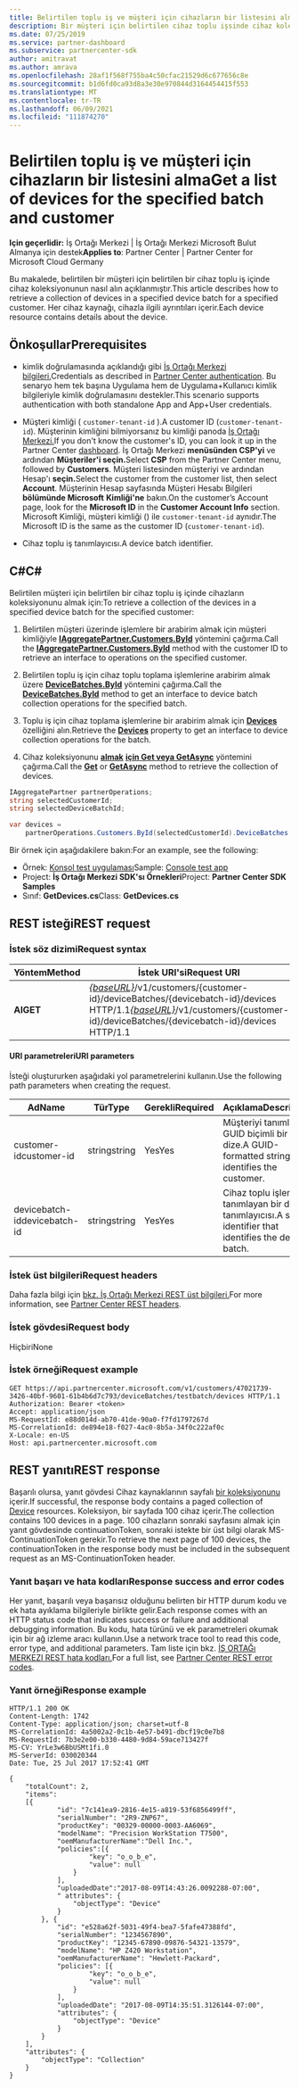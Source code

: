 ```yaml
---
title: Belirtilen toplu iş ve müşteri için cihazların bir listesini alma
description: Bir müşteri için belirtilen cihaz toplu işsinde cihaz koleksiyonunu ve cihaz ayrıntılarını alma.
ms.date: 07/25/2019
ms.service: partner-dashboard
ms.subservice: partnercenter-sdk
author: amitravat
ms.author: amrava
ms.openlocfilehash: 28af1f568f755ba4c50cfac21529d6c677656c8e
ms.sourcegitcommit: b1d6fd0ca93d8a3e30e970844d3164454415f553
ms.translationtype: MT
ms.contentlocale: tr-TR
ms.lasthandoff: 06/09/2021
ms.locfileid: "111874270"
---
```

# <a name="get-a-list-of-devices-for-the-specified-batch-and-customer"></a><span data-ttu-id="814e9-103">Belirtilen toplu iş ve müşteri için cihazların bir listesini alma</span><span class="sxs-lookup"><span data-stu-id="814e9-103">Get a list of devices for the specified batch and customer</span></span>

<span data-ttu-id="814e9-104">**Için geçerlidir:** İş Ortağı Merkezi | İş Ortağı Merkezi Microsoft Bulut Almanya için destek</span><span class="sxs-lookup"><span data-stu-id="814e9-104">**Applies to**: Partner Center | Partner Center for Microsoft Cloud Germany</span></span>

<span data-ttu-id="814e9-105">Bu makalede, belirtilen bir müşteri için belirtilen bir cihaz toplu iş içinde cihaz koleksiyonunun nasıl alın açıklanmıştır.</span><span class="sxs-lookup"><span data-stu-id="814e9-105">This article describes how to retrieve a collection of devices in a specified device batch for a specified customer.</span></span> <span data-ttu-id="814e9-106">Her cihaz kaynağı, cihazla ilgili ayrıntıları içerir.</span><span class="sxs-lookup"><span data-stu-id="814e9-106">Each device resource contains details about the device.</span></span>

## <a name="prerequisites"></a><span data-ttu-id="814e9-107">Önkoşullar</span><span class="sxs-lookup"><span data-stu-id="814e9-107">Prerequisites</span></span>

- <span data-ttu-id="814e9-108">kimlik doğrulamasında açıklandığı gibi [İş Ortağı Merkezi bilgileri.](partner-center-authentication.md)</span><span class="sxs-lookup"><span data-stu-id="814e9-108">Credentials as described in [Partner Center authentication](partner-center-authentication.md).</span></span> <span data-ttu-id="814e9-109">Bu senaryo hem tek başına Uygulama hem de Uygulama+Kullanıcı kimlik bilgileriyle kimlik doğrulamasını destekler.</span><span class="sxs-lookup"><span data-stu-id="814e9-109">This scenario supports authentication with both standalone App and App+User credentials.</span></span>

- <span data-ttu-id="814e9-110">Müşteri kimliği ( `customer-tenant-id` ).</span><span class="sxs-lookup"><span data-stu-id="814e9-110">A customer ID (`customer-tenant-id`).</span></span> <span data-ttu-id="814e9-111">Müşterinin kimliğini bilmiyorsanız bu kimliği panoda [İş Ortağı Merkezi.](https://partner.microsoft.com/dashboard)</span><span class="sxs-lookup"><span data-stu-id="814e9-111">If you don't know the customer's ID, you can look it up in the Partner Center [dashboard](https://partner.microsoft.com/dashboard).</span></span> <span data-ttu-id="814e9-112">İş Ortağı Merkezi **menüsünden CSP'yi** ve ardından **Müşteriler'i seçin.**</span><span class="sxs-lookup"><span data-stu-id="814e9-112">Select **CSP** from the Partner Center menu, followed by **Customers**.</span></span> <span data-ttu-id="814e9-113">Müşteri listesinden müşteriyi ve ardından Hesap'ı **seçin.**</span><span class="sxs-lookup"><span data-stu-id="814e9-113">Select the customer from the customer list, then select **Account**.</span></span> <span data-ttu-id="814e9-114">Müşterinin Hesap sayfasında Müşteri Hesabı Bilgileri **bölümünde Microsoft** **Kimliği'ne** bakın.</span><span class="sxs-lookup"><span data-stu-id="814e9-114">On the customer’s Account page, look for the **Microsoft ID** in the **Customer Account Info** section.</span></span> <span data-ttu-id="814e9-115">Microsoft Kimliği, müşteri kimliği () ile `customer-tenant-id` aynıdır.</span><span class="sxs-lookup"><span data-stu-id="814e9-115">The Microsoft ID is the same as the customer ID  (`customer-tenant-id`).</span></span>

- <span data-ttu-id="814e9-116">Cihaz toplu iş tanımlayıcısı.</span><span class="sxs-lookup"><span data-stu-id="814e9-116">A device batch identifier.</span></span>

## <a name="c"></a><span data-ttu-id="814e9-117">C\#</span><span class="sxs-lookup"><span data-stu-id="814e9-117">C\#</span></span>

<span data-ttu-id="814e9-118">Belirtilen müşteri için belirtilen bir cihaz toplu iş içinde cihazların koleksiyonunu almak için:</span><span class="sxs-lookup"><span data-stu-id="814e9-118">To retrieve a collection of the devices in a specified device batch for the specified customer:</span></span>

1. <span data-ttu-id="814e9-119">Belirtilen müşteri üzerinde işlemlere bir arabirim almak için müşteri kimliğiyle [**IAggregatePartner.Customers.ById**](/dotnet/api/microsoft.store.partnercenter.customers.icustomercollection.byid) yöntemini çağırma.</span><span class="sxs-lookup"><span data-stu-id="814e9-119">Call the [**IAggregatePartner.Customers.ById**](/dotnet/api/microsoft.store.partnercenter.customers.icustomercollection.byid) method with the customer ID to retrieve an interface to operations on the specified customer.</span></span>

2. <span data-ttu-id="814e9-120">Belirtilen toplu iş için cihaz toplu toplama işlemlerine arabirim almak üzere [**DeviceBatches.ById**](/dotnet/api/microsoft.store.partnercenter.devicesdeployment.idevicesbatchcollection.byid) yöntemini çağırma.</span><span class="sxs-lookup"><span data-stu-id="814e9-120">Call the [**DeviceBatches.ById**](/dotnet/api/microsoft.store.partnercenter.devicesdeployment.idevicesbatchcollection.byid) method to get an interface to device batch collection operations for the specified batch.</span></span>

3. <span data-ttu-id="814e9-121">Toplu iş için cihaz toplama işlemlerine bir arabirim almak için [**Devices**](/dotnet/api/microsoft.store.partnercenter.devicesdeployment.idevicesbatch.devices) özelliğini alın.</span><span class="sxs-lookup"><span data-stu-id="814e9-121">Retrieve the [**Devices**](/dotnet/api/microsoft.store.partnercenter.devicesdeployment.idevicesbatch.devices) property to get an interface to device collection operations for the batch.</span></span>

4. <span data-ttu-id="814e9-122">Cihaz koleksiyonunu [**almak**](/dotnet/api/microsoft.store.partnercenter.devicesdeployment.idevicecollection.get) [**için Get veya GetAsync**](/dotnet/api/microsoft.store.partnercenter.devicesdeployment.idevicecollection.getasync) yöntemini çağırma.</span><span class="sxs-lookup"><span data-stu-id="814e9-122">Call the [**Get**](/dotnet/api/microsoft.store.partnercenter.devicesdeployment.idevicecollection.get) or [**GetAsync**](/dotnet/api/microsoft.store.partnercenter.devicesdeployment.idevicecollection.getasync) method to retrieve the collection of devices.</span></span>

``` csharp
IAggregatePartner partnerOperations;
string selectedCustomerId;
string selectedDeviceBatchId;

var devices =
    partnerOperations.Customers.ById(selectedCustomerId).DeviceBatches.ById(selectedDeviceBatchId).Devices.Get();
```

<span data-ttu-id="814e9-123">Bir örnek için aşağıdakilere bakın:</span><span class="sxs-lookup"><span data-stu-id="814e9-123">For an example, see the following:</span></span>

- <span data-ttu-id="814e9-124">Örnek: [Konsol test uygulaması](console-test-app.md)</span><span class="sxs-lookup"><span data-stu-id="814e9-124">Sample: [Console test app](console-test-app.md)</span></span>
- <span data-ttu-id="814e9-125">Project: **İş Ortağı Merkezi SDK'sı Örnekleri**</span><span class="sxs-lookup"><span data-stu-id="814e9-125">Project: **Partner Center SDK Samples**</span></span>
- <span data-ttu-id="814e9-126">Sınıf: **GetDevices.cs**</span><span class="sxs-lookup"><span data-stu-id="814e9-126">Class: **GetDevices.cs**</span></span>

## <a name="rest-request"></a><span data-ttu-id="814e9-127">REST isteği</span><span class="sxs-lookup"><span data-stu-id="814e9-127">REST request</span></span>

### <a name="request-syntax"></a><span data-ttu-id="814e9-128">İstek söz dizimi</span><span class="sxs-lookup"><span data-stu-id="814e9-128">Request syntax</span></span>

| <span data-ttu-id="814e9-129">Yöntem</span><span class="sxs-lookup"><span data-stu-id="814e9-129">Method</span></span>  | <span data-ttu-id="814e9-130">İstek URI'si</span><span class="sxs-lookup"><span data-stu-id="814e9-130">Request URI</span></span>                                                                                                            |
|---------|------------------------------------------------------------------------------------------------------------------------|
| <span data-ttu-id="814e9-131">**Al**</span><span class="sxs-lookup"><span data-stu-id="814e9-131">**GET**</span></span> | <span data-ttu-id="814e9-132">[*{baseURL}*](partner-center-rest-urls.md)/v1/customers/{customer-id}/deviceBatches/{devicebatch-id}/devices HTTP/1.1</span><span class="sxs-lookup"><span data-stu-id="814e9-132">[*{baseURL}*](partner-center-rest-urls.md)/v1/customers/{customer-id}/deviceBatches/{devicebatch-id}/devices HTTP/1.1</span></span> |

#### <a name="uri-parameters"></a><span data-ttu-id="814e9-133">URI parametreleri</span><span class="sxs-lookup"><span data-stu-id="814e9-133">URI parameters</span></span>

<span data-ttu-id="814e9-134">İsteği oluştururken aşağıdaki yol parametrelerini kullanın.</span><span class="sxs-lookup"><span data-stu-id="814e9-134">Use the following path parameters when creating the request.</span></span>

| <span data-ttu-id="814e9-135">Ad</span><span class="sxs-lookup"><span data-stu-id="814e9-135">Name</span></span>           | <span data-ttu-id="814e9-136">Tür</span><span class="sxs-lookup"><span data-stu-id="814e9-136">Type</span></span>   | <span data-ttu-id="814e9-137">Gerekli</span><span class="sxs-lookup"><span data-stu-id="814e9-137">Required</span></span> | <span data-ttu-id="814e9-138">Açıklama</span><span class="sxs-lookup"><span data-stu-id="814e9-138">Description</span></span>                                           |
|----------------|--------|----------|-------------------------------------------------------|
| <span data-ttu-id="814e9-139">customer-id</span><span class="sxs-lookup"><span data-stu-id="814e9-139">customer-id</span></span>    | <span data-ttu-id="814e9-140">string</span><span class="sxs-lookup"><span data-stu-id="814e9-140">string</span></span> | <span data-ttu-id="814e9-141">Yes</span><span class="sxs-lookup"><span data-stu-id="814e9-141">Yes</span></span>      | <span data-ttu-id="814e9-142">Müşteriyi tanımlayan GUID biçimli bir dize.</span><span class="sxs-lookup"><span data-stu-id="814e9-142">A GUID-formatted string that identifies the customer.</span></span> |
| <span data-ttu-id="814e9-143">devicebatch-id</span><span class="sxs-lookup"><span data-stu-id="814e9-143">devicebatch-id</span></span> | <span data-ttu-id="814e9-144">string</span><span class="sxs-lookup"><span data-stu-id="814e9-144">string</span></span> | <span data-ttu-id="814e9-145">Yes</span><span class="sxs-lookup"><span data-stu-id="814e9-145">Yes</span></span>      | <span data-ttu-id="814e9-146">Cihaz toplu işlemini tanımlayan bir dize tanımlayıcısı.</span><span class="sxs-lookup"><span data-stu-id="814e9-146">A string identifier that identifies the device batch.</span></span> |

### <a name="request-headers"></a><span data-ttu-id="814e9-147">İstek üst bilgileri</span><span class="sxs-lookup"><span data-stu-id="814e9-147">Request headers</span></span>

<span data-ttu-id="814e9-148">Daha fazla bilgi için [bkz. İş Ortağı Merkezi REST üst bilgileri.](headers.md)</span><span class="sxs-lookup"><span data-stu-id="814e9-148">For more information, see [Partner Center REST headers](headers.md).</span></span>

### <a name="request-body"></a><span data-ttu-id="814e9-149">İstek gövdesi</span><span class="sxs-lookup"><span data-stu-id="814e9-149">Request body</span></span>

<span data-ttu-id="814e9-150">Hiçbiri</span><span class="sxs-lookup"><span data-stu-id="814e9-150">None</span></span>

### <a name="request-example"></a><span data-ttu-id="814e9-151">İstek örneği</span><span class="sxs-lookup"><span data-stu-id="814e9-151">Request example</span></span>

```http
GET https://api.partnercenter.microsoft.com/v1/customers/47021739-3426-40bf-9601-61b4b6d7c793/deviceBatches/testbatch/devices HTTP/1.1
Authorization: Bearer <token>
Accept: application/json
MS-RequestId: e88d014d-ab70-41de-90a0-f7fd1797267d
MS-CorrelationId: de894e18-f027-4ac0-8b5a-34f0c222af0c
X-Locale: en-US
Host: api.partnercenter.microsoft.com
```

## <a name="rest-response"></a><span data-ttu-id="814e9-152">REST yanıtı</span><span class="sxs-lookup"><span data-stu-id="814e9-152">REST response</span></span>

<span data-ttu-id="814e9-153">Başarılı olursa, yanıt gövdesi Cihaz kaynaklarının sayfalı [bir koleksiyonunu](device-deployment-resources.md#device) içerir.</span><span class="sxs-lookup"><span data-stu-id="814e9-153">If successful, the response body contains a paged collection of [Device](device-deployment-resources.md#device) resources.</span></span> <span data-ttu-id="814e9-154">Koleksiyon, bir sayfada 100 cihaz içerir.</span><span class="sxs-lookup"><span data-stu-id="814e9-154">The collection contains 100 devices in a page.</span></span> <span data-ttu-id="814e9-155">100 cihazların sonraki sayfasını almak için yanıt gövdesinde continuationToken, sonraki istekte bir üst bilgi olarak MS-ContinuationToken gerekir.</span><span class="sxs-lookup"><span data-stu-id="814e9-155">To retrieve the next page of 100 devices, the continuationToken in the response body must be included in the subsequent request as an MS-ContinuationToken header.</span></span>

### <a name="response-success-and-error-codes"></a><span data-ttu-id="814e9-156">Yanıt başarı ve hata kodları</span><span class="sxs-lookup"><span data-stu-id="814e9-156">Response success and error codes</span></span>

<span data-ttu-id="814e9-157">Her yanıt, başarılı veya başarısız olduğunu belirten bir HTTP durum kodu ve ek hata ayıklama bilgileriyle birlikte gelir.</span><span class="sxs-lookup"><span data-stu-id="814e9-157">Each response comes with an HTTP status code that indicates success or failure and additional debugging information.</span></span> <span data-ttu-id="814e9-158">Bu kodu, hata türünü ve ek parametreleri okumak için bir ağ izleme aracı kullanın.</span><span class="sxs-lookup"><span data-stu-id="814e9-158">Use a network trace tool to read this code, error type, and additional parameters.</span></span> <span data-ttu-id="814e9-159">Tam liste için bkz. [İŞ ORTAĞı MERKEZI REST hata kodları.](error-codes.md)</span><span class="sxs-lookup"><span data-stu-id="814e9-159">For a full list, see [Partner Center REST error codes](error-codes.md).</span></span>

### <a name="response-example"></a><span data-ttu-id="814e9-160">Yanıt örneği</span><span class="sxs-lookup"><span data-stu-id="814e9-160">Response example</span></span>

```http
HTTP/1.1 200 OK
Content-Length: 1742
Content-Type: application/json; charset=utf-8
MS-CorrelationId: 4a5002a2-0c1b-4e57-b491-dbcf19c0e7b8
MS-RequestId: 7b3e2e00-b330-4480-9d84-59ace713427f
MS-CV: YrLe3w6BbUSMt1fi.0
MS-ServerId: 030020344
Date: Tue, 25 Jul 2017 17:52:41 GMT

{
    "totalCount": 2,
    "items":
    [{
            "id": "7c141ea9-2816-4e15-a819-53f6856499ff",
            "serialNumber": "2R9-ZNP67",
            "productKey": "00329-00000-0003-AA6069",
            "modelName": "Precision WorkStation T7500",
            "oemManufacturerName":"Dell Inc.",
            "policies":[{
                    "key": "o_o_b_e",
                    "value": null
                }
            ],
            "uploadedDate":"2017-08-09T14:43:26.0092288-07:00",
            " attributes": {
                "objectType": "Device"
            }
        }, {
            "id": "e528a62f-5031-49f4-bea7-5fafe47388fd",
            "serialNumber": "1234567890",
            "productKey": "12345-67890-09876-54321-13579",
            "modelName": "HP Z420 Workstation",
            "oemManufacturerName": "Hewlett-Packard",
            "policies": [{
                    "key": "o_o_b_e",
                    "value": null
                }
            ],
            "uploadedDate": "2017-08-09T14:35:51.3126144-07:00",
            "attributes": {
                "objectType": "Device"
            }
        }
    ],
    "attributes": {
        "objectType": "Collection"
    }
}
```
